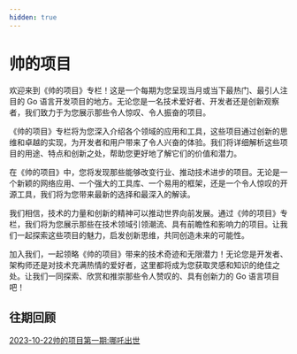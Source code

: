 ```yaml
---
hidden: true
---
```

# 帅的项目
欢迎来到《帅的项目》专栏！这是一个每期为您呈现当月或当下最热门、最引人注目的 Go 语言开发项目的地方。无论您是一名技术爱好者、开发者还是创新观察者，我们致力于为您展示那些令人惊叹、令人振奋的项目。

《帅的项目》专栏将为您深入介绍各个领域的应用和工具，这些项目通过创新的思维和卓越的实现，为开发者和用户带来了令人兴奋的体验。我们将详细解析这些项目的用途、特点和创新之处，帮助您更好地了解它们的价值和潜力。

在《帅的项目》中，您将发现那些能够改变行业、推动技术进步的项目。无论是一个新颖的网络应用、一个强大的工具库、一个易用的框架，还是一个令人惊叹的开源工具，我们将为您带来最新的选择和最深入的解读。

我们相信，技术的力量和创新的精神可以推动世界向前发展。通过《帅的项目》专栏，我们将为您展示那些在技术领域引领潮流、具有前瞻性和影响力的项目。让我们一起探索这些项目的魅力，启发创新思维，共同创造未来的可能性。

加入我们，一起领略《帅的项目》带来的技术奇迹和无限潜力！无论您是开发者、架构师还是对技术充满热情的爱好者，这里都将成为您获取灵感和知识的绝佳之处。让我们一同探索、欣赏和推崇那些令人赞叹的、具有创新力的 Go 语言项目吧！

## 往期回顾
[2023-10-22帅的项目第一期:哪吒出世](../project//20231023.md)